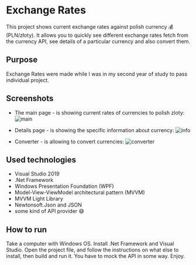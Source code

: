 # Exchange Rates

This project shows current exchange rates against polish currency 💰 (PLN/złoty). It allows you to quickly see different exchange rates fetch from the currency API, see details of a particular currency and also convert them.

## Purpose
Exchange Rates were made while I was in my second year of study to pass individual project.

## Screenshots
- The main page - is showing current rates of currencies to polish zloty:
![main](https://user-images.githubusercontent.com/27026036/52060226-11646a80-256c-11e9-85be-0aa38bb1138e.PNG)

- Details page - is showing the specific information about currency:
![info](https://user-images.githubusercontent.com/27026036/52060227-11646a80-256c-11e9-841e-7c6c54f8b9a5.PNG)

- Converter - is allowing to convert currencies:
![converter](https://user-images.githubusercontent.com/27026036/52060225-11646a80-256c-11e9-9e92-ede461b01124.PNG)

## Used technologies
- Visual Studio 2019
- .Net Framework
- Windows Presentation Foundation (WPF)
- Model-View-ViewModel architectural pattern (MVVM)
- MVVM Light Library
- Newtonsoft.Json and JSON
- some kind of API provider 😅

## How to run
Take a computer with Windows OS. Install .Net Framework and Visual Studio. Open the project file, and follow the instructions on what else to install, then build and run it. You have to mock the API in some way. Enjoy.
